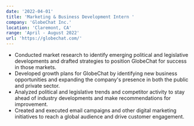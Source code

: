 ```yaml
---
date: '2022-04-01'
title: 'Marketing & Business Development Intern '
company: 'GlobeChat Inc.'
location: 'Claremont, CA'
range: 'April - August 2022'
url: 'https://globechat.com/'
---
```


- Conducted market research to identify emerging political and legislative developments and drafted strategies to position GlobeChat for success in those markets.
- Developed growth plans for GlobeChat by identifying new business opportunities and expanding the company's presence in both the public and private sector.
- Analyzed political and legislative trends and competitor activity to stay ahead of industry developments and make recommendations for improvement.
- Created and executed email campaigns and other digital marketing initiatives to reach a global audience and drive customer engagement.

